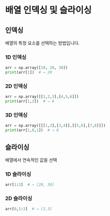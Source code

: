 # 배열 인덱싱 및 슬라이싱

## 인덱싱
배열의 특정 요소를 선택하는 방법입니다.

### 1D 인덱싱
```python
arr = np.array([10, 20, 30])
print(arr[1])  # → 20
```

### 2D 인덱싱
```python
arr = np.array([[1,2,3],[4,5,6]])
print(arr[1,2])  # → 6
```

### 3D 인덱싱
```python
arr = np.array([[[1,2],[3,4]],[[5,6],[7,8]]])
print(arr[1,0,1])  # → 6
```

## 슬라이싱
배열에서 연속적인 값을 선택

### 1D 슬라이싱
```python
arr[1:3]  # → [20, 30]
```

### 2D 슬라이싱
```python
arr[0,1:3]  # → [2,3]
```
